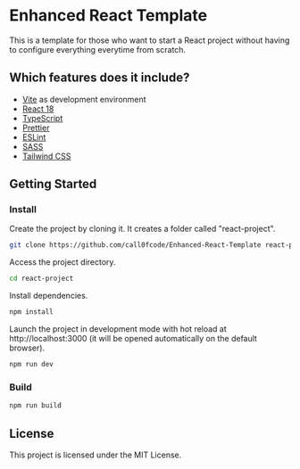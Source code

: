 # Enhanced React Template

This is a template for those who want to start a React project without having to
configure everything everytime from scratch.

## Which features does it include?

- [Vite](https://vitejs.dev/) as development environment
- [React 18](https://reactjs.org/)
- [TypeScript](https://www.typescriptlang.org/)
- [Prettier](https://prettier.io/)
- [ESLint](https://eslint.org/)
- [SASS](https://sass-lang.com/)
- [Tailwind CSS](https://tailwindcss.com/)

## Getting Started

### Install

Create the project by cloning it. It creates a folder called "react-project".

```bash
git clone https://github.com/call0fcode/Enhanced-React-Template react-project
```

Access the project directory.

```bash
cd react-project
```

Install dependencies.

```bash
npm install
```

Launch the project in development mode with hot reload at http://localhost:3000
(it will be opened automatically on the default browser).

```bash
npm run dev
```

### Build

```bash
npm run build
```

## License

This project is licensed under the MIT License.
